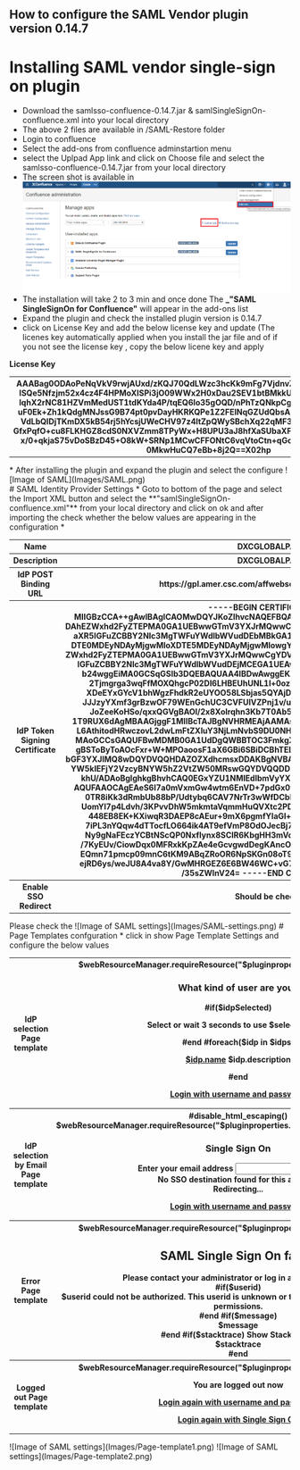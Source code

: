 ## How to configure the SAML Vendor plugin version 0.14.7
# Installing SAML vendor single-sign on plugin
* Download the samlsso-confluence-0.14.7.jar & samlSingleSignOn-confluence.xml into your local directory <br>
* The above 2 files are available in /SAML-Restore folder
* Login to confluence <br>
* Select the add-ons from confluence adminstartion menu <br>
* select the Uplpad App link and click on Choose file and select the samlsso-confluence-0.14.7.jar from your local directory <br>
* The screen shot is available in ![Image of How to add SAML add-on](Images/add-ons.png) <br>
* The installation will take 2 to 3 min and once done The **_"SAML SingleSignOn for Confluence"** will appear in the add-ons list
* Expand the plugin and check the installed plugin version is 0.14.7
* click on License Key and add the below license key and update (The licenes key automatically applied when you install the jar file and of if you not see the license key , copy the below licene key and apply
<table><b>License Key</b><tr><th>AAABag0ODAoPeNqVkV9rwjAUxd/zKQJ70QdLWzc3hcKk9mFg7VjdnvZyjbc1kKblJpH57ZdWZX/eD
ISQe5Nfzjm52x4cz4F4HPMoXISPi3jO09WWx2H0xDau2SEV1btBMkkU+sFWaATJzspWJ+UyX/NS6
lqhX2rNC81HZVmMedUST1tdKYda4P/tqEQ6Io35gOQD/nPhTzQNkpCg+FoK1AZZSgj9UyuwmPSaJ
uF0Ek+Zh1kQdgMNJssG9B74pt0pvDayHKRKQPe1Z2FEINqGZUdQbsAlFShP98WA0LTK9cUArALTK
VdLbQIDjTKmDX5kB54rj5hYcsjUWeCHV97z4ltZpQWySBchXq22qMF3sq9O0unqd977jWasoBq0N
GfxPqfO+cu8FLKHGZ8cdS0NXVZmm8TPyWx+H8UPU3aJ8hfXaSUbaXF/7W1PHQ5RpkWeZ2/py3J9q
x/0+qkjaS75vDoSBzD45+O8kW+SRNp1MCwCFFONtC6vqVtoCtn+qGozdh1k0od/AhRfoS0Phs0BS
0MkwHuCQ7eBb+8j2Q==X02hp</th></tr></table>
* After installing the plugin and expand the plugin and select the configure ![Image of SAML](Images/SAML.png) <br>
# SAML Identity Provider Settings
* Goto to bottom of the page and select the Import XML button and select the **"samlSingleSignOn-confluence.xml"** from your local directory and click on ok and after importing the check whether the below values are appearing in the configuration
* <table><tr><th>Name</th><th>DXCGLOBALPASS</th></tr>
    <tr><th>Description</th><th>DXCGLOBALPASS</th></tr>
    <tr><th>IdP POST Binding URL</th><th>https://gpl.amer.csc.com/affwebservices/public/saml2sso</th></tr>
     <tr><th>IdP Token Signing Certificate</th><th>-----BEGIN CERTIFICATE-----
MIIGBzCCA++gAwIBAgICAOMwDQYJKoZIhvcNAQEFBQAwgYUxCzAJBgNVBAYTAlVTMREwDwYDVQQI
DAhEZWxhd2FyZTEPMA0GA1UEBwwGTmV3YXJrMQwwCgYDVQQKDANDU0MxJzAlBgNVBAsMHklkZW50
aXR5IGFuZCBBY2Nlc3MgTWFuYWdlbWVudDEbMBkGA1UEAwwSQ1NDIEdsb2JhbCBQYXNzIENBMB4X
DTE0MDEyNDAyMjgwMloXDTE5MDEyNDAyMjgwMlowgY0xCzAJBgNVBAYTAlVTMREwDwYDVQQIDAhE
ZWxhd2FyZTEPMA0GA1UEBwwGTmV3YXJrMQwwCgYDVQQKDANDU0MxJzAlBgNVBAsMHklkZW50aXR5
IGFuZCBBY2Nlc3MgTWFuYWdlbWVudDEjMCEGA1UEAwwaQ1NDIEdsb2JhbCBQYXNzIEZlZGVyYXRp
b24wggEiMA0GCSqGSIb3DQEBAQUAA4IBDwAwggEKAoIBAQC2OUQJxJUBle4/9TXVUKtBD5/lxplh
2Tjmgrga3wqFfMOXQhgcP02DI6LHBEUhUNL1l+0ozBgPioUUVizpkCfgp1oVONIPfbAkNrFj93DG
XDeEYxGYcV1bhWgzFhdkR2eUYOO58LSbjas5QYAjD6ODOnj8kqKlTkNsU4iDjwR27r0XcfiENHSU
JJJzyYXmf3grBzwOF79WEnGchUC3CVFUIVZPnj1v/uT+Zrc2U6/DvkGeVPSRKhDVroPfEeZWMzUF
JoZeeKoHSo/qxxQGVgBAOl/2x8Xolrqhn3Kb7T0Ab5i4E1a9nn7jbk06m8wnHnj7ry/JA/W/pQOX
1T9RUX6dAgMBAAGjggF1MIIBcTAJBgNVHRMEAjAAMAsGA1UdDwQEAwIFoDA8BgNVHR8ENTAzMDGg
L6AthitodHRwczovL2dwLmFtZXIuY3NjLmNvbS9DU0NHbG9iYWxQYXNzQ0EuY3JsMBMGA1UdJQQM
MAoGCCsGAQUFBwMDMB0GA1UdDgQWBBTOC3FmkgXi31DlXQ+Cjod5nvJFDjCBugYDVR0jBIGyMIGv
gBSToByToAOcFxr+W+MPOaoosF1aX6GBi6SBiDCBhTELMAkGA1UEBhMCVVMxETAPBgNVBAgMCERl
bGF3YXJlMQ8wDQYDVQQHDAZOZXdhcmsxDDAKBgNVBAoMA0NTQzEnMCUGA1UECwweSWRlbnRpdHkg
YW5kIEFjY2VzcyBNYW5hZ2VtZW50MRswGQYDVQQDDBJDU0MgR2xvYmFsIFBhc3MgQ0GCCQD5XfYk
khU/ADAoBglghkgBhvhCAQ0EGxYZU1NMIEdlbmVyYXRlZCBDZXJ0aWZpY2F0ZTANBgkqhkiG9w0B
AQUFAAOCAgEAeS6l7a0mVxmGw4wtm6EnVD+7pdGx0t/a738wbuP9AcFmD0d3U6DahweWOpfVnYS9
0TR8iKk3dRmbUb88bP/Udtybq6CAV7NrTr3wWfDCbh7jfzSqQuFYwrCHC0JHYAAAjk/4Cq6aIvy2
UomYI7p4Ldvh/3KPvvDhW5mkmtaVqmmHuQVXtc2PDqHr4Y5gl5jITac5O/AkMYDpbmX8QgJrsd53
448EB8EK+KXiwqR3DAEP8cAEur+9mX6pgmfYIaGl+/AciYmhCF4fdRJVHUz88/JojZjS7AkdsPvP
7iPL3nYQqw4dTTocfLO664ik4AT9efVmP8OdOJecBj7dhFc6Pz1Rzk8HBsWY+rpmJV+Tc7I8d8aW
Ny9gNaFEczYCBtNScQP0NxfIynx8SClR6KbgHH3mVcrwQOobg8oU8tvqN58FIpLIohqWcqY5H/un
/7KyEUv/CiowDqx0MFRxkKpZAe4eGcvgwdDegKAncOMbYNn4OhTuTx6a1EACei1aeLqP8cW4ebpw
EQmn71pmcp09mnC6tKM9ABqZRoOR6NpSKGn08oT9z/prM3vaQjAFVCyqyk3qf8xpe1qLjzmaBxvS
ejRD6ys/weJU8A4va8Y/GwMHRGEZ6E6BW46WC+vG7WasmoaXQV4f7I/tDEXy8oNq0QGH2fr3lHsY
/35sZWInV24=
-----END CERTIFICATE-----</th></tr>
 <tr><th>Enable SSO Redirect</th><th>Should be checked</th></tr></table>
Please check the ![Image of SAML settings](Images/SAML-settings.png)
# Page Templates confguration
* click in show Page Template Settings and configure the below values
  <table><tr><th>IdP selection Page template</th><th><html>
 <head>
  <title>Select Identity Provider</title>
  $webResourceManager.requireResource("$pluginproperties.pluginkey:resources")
  <meta name="decorator" content="atl.general">
 </head>
 <body class="aui-layout aui-theme-default page-type-message" >
  <section id="content" role="main">
   <div class="aui-page-panel"><div class="aui-page-panel-inner">
    <section class="aui-page-panel-content">
     <div class="form-body">
     <h1>What kind of user are you?</h1>
     #if($idpSelected)
      <p>Select or wait 3 seconds to use $selectedName <span class="aui-icon aui-icon-wait"></span></p>
        <script>
          var timeout = setTimeout("location.href = '$selectedUrl';", 3000);
          window.onclick= function () { clearTimeout(timeout); } 
        </script>
      #end
      #foreach($idp in $idps)
      <p>
        <a href="$idp.ssoUrl">$idp.name</a> $idp.description
      </p>
      #end
      <p>
       <a href="$loginurl">Login with username and password</a>
      </p>
     </div>
   </section>
  </div>
 </div>
</section>
</body>
</html> </th></tr>
<tr><th>IdP selection by Email Page template</th><th>#disable_html_escaping()
<html>
  <head>
  <title>Enter your Email Address</title> 
  $webResourceManager.requireResource("$pluginproperties.pluginkey:idpByEmailResources")
  <meta name="decorator" content="atl.general">
	<script type="text/javascript">
	  var emailDomains = $emailDomainMap;
	  var ssoURL = "$ssourl";
	</script>
	</head>
	<body class="aui-layout aui-theme-default page-type-message">
	  <section id="content" role="main"> 
	    <div class="aui-page-panel">
         <div class="aui-page-panel-inner">
           <section class="aui-page-panel-content">
             <h1>Single Sign On</h1>
             <form class="aui top-label" id="emailAddressForm" >
               <div class="field-group">
                 <label for="emailAddressField">Enter your email address</label>
                 <input type="text" class="text" id="emailAddressField" name="emailAddressField">
                 <div class="description">
                   <div id="notFound"   >No SSO destination found for this address</div>
                   <div id="redirecting"><span class="aui-icon aui-icon-wait"></span>Redirecting...</div>
                 </div>
               </div>
               <p><a href="$loginurl">Login with username and password</a></p>
             </form>
           </section> 
         </div>
       </div>
     </section>
	</body>
</html> </th></tr>
<tr><th>Error Page template </th><th><html>
 <head>
  <title>SAML Single Sign On failed</title>
  $webResourceManager.requireResource("$pluginproperties.pluginkey:resources")
  <meta name="decorator" content="atl.general">
 </head>
  <body class="aui-page-focused aui-page-medium" >
   <div class="aui-page-panel">
    <div class="aui-page-panel-inner">
     <section class="aui-page-panel-content">
      <h1>SAML Single Sign On failed</h1>
      <div>Please contact your administrator or log in at the <a href="$loginurl">login page</a>.</div>
      #if($userid)
       <div class="aui-message error">$userid could not be authorized. This userid is unknown or the user does not have sufficient permissions.</div>
      #end
      #if($message)
       <div class="aui-message error">$message</div>
      #end
      #if($stacktrace)
      <a id="show-stacktrace-trigger" data-replace-text="Hide Stack Trace" class="aui-expander-trigger button" aria-controls="stacktrace">Show Stack Trace</a>
      <div class="aui-expander-content" id="stacktrace">$stacktrace</div>
      #end
     </section>
    </div>
   </div>
 </body>
</html></th> </tr>
<tr><th>Logged out Page template </th><th><html>
 <head>
  <title>You are logged out now</title>
  $webResourceManager.requireResource("$pluginproperties.pluginkey:resources")
  <meta name="decorator" content="atl.general">
 </head>
 <body class="aui-layout aui-theme-default page-type-message" >
  <section id="content" role="main">
   <div class="aui-page-panel"><div class="aui-page-panel-inner">
    <section class="aui-page-panel-content">
     <div class="form-body">
     <div class="aui-message info"><span class="aui-icon icon-info"></span><p class="title">
      <strong>You are logged out now</strong></p>
      <p>
       <a href="$loginurl">Login again with username and password</a>
      </p>
      <p>
       <a href="$ssourl">Login again with Single Sign On</a>  
      </p>
     </div>
    </div>
   </section>
  </div>
 </div>
</section>
</body>
</html> </th></tr> </table>
![Image of SAML settings](Images/Page-template1.png) ![Image of SAML settings](Images/Page-template2.png)
